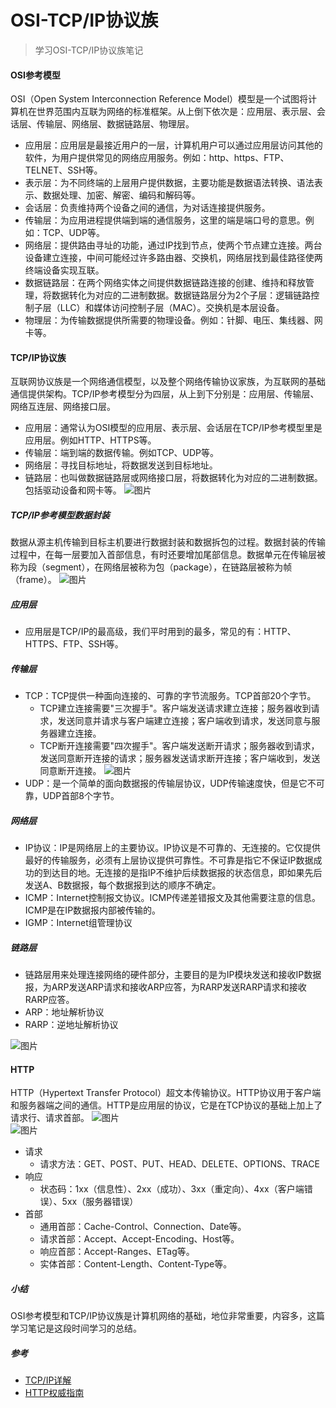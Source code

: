 # OSI-TCP/IP协议族
> 学习OSI-TCP/IP协议族笔记
#### OSI参考模型
OSI（Open System Interconnection Reference Model）模型是一个试图将计算机在世界范围内互联为网络的标准框架。从上倒下依次是：应用层、表示层、会话层、传输层、网络层、数据链路层、物理层。
* 应用层：应用层是最接近用户的一层，计算机用户可以通过应用层访问其他的软件，为用户提供常见的网络应用服务。例如：http、https、FTP、TELNET、SSH等。
* 表示层：为不同终端的上层用户提供数据，主要功能是数据语法转换、语法表示、数据处理、加密、解密、编码和解码等。
* 会话层：负责维持两个设备之间的通信，为对话连接提供服务。
* 传输层：为应用进程提供端到端的通信服务，这里的端是端口号的意思。例如：TCP、UDP等。
* 网络层：提供路由寻址的功能，通过IP找到节点，使两个节点建立连接。两台设备建立连接，中间可能经过许多路由器、交换机，网络层找到最佳路径使两终端设备实现互联。
* 数据链路层：在两个网络实体之间提供数据链路连接的创建、维持和释放管理，将数据转化为对应的二进制数据。数据链路层分为2个子层：逻辑链路控制子层（LLC）和媒体访问控制子层（MAC）。交换机是本层设备。
* 物理层：为传输数据提供所需要的物理设备。例如：针脚、电压、集线器、网卡等。
#### TCP/IP协议族
互联网协议族是一个网络通信模型，以及整个网络传输协议家族，为互联网的基础通信提供架构。TCP/IP参考模型分为四层，从上到下分别是：应用层、传输层、网络互连层、网络接口层。
* 应用层：通常认为OSI模型的应用层、表示层、会话层在TCP/IP参考模型里是应用层。例如HTTP、HTTPS等。
* 传输层：端到端的数据传输。例如TCP、UDP等。
* 网络层：寻找目标地址，将数据发送到目标地址。
* 链路层：也叫做数据链路层或网络接口层，将数据转化为对应的二进制数据。包括驱动设备和网卡等。
![图片](./osi-tcpip.png)
##### TCP/IP参考模型数据封装
数据从源主机传输到目标主机要进行数据封装和数据拆包的过程。数据封装的传输过程中，在每一层要加入首部信息，有时还要增加尾部信息。数据单元在传输层被称为段（segment），在网络层被称为包（package），在链路层被称为帧（frame）。
![图片](./tcpip.jpg)
##### 应用层
* 应用层是TCP/IP的最高级，我们平时用到的最多，常见的有：HTTP、HTTPS、FTP、SSH等。
##### 传输层
* TCP：TCP提供一种面向连接的、可靠的字节流服务。TCP首部20个字节。
    * TCP建立连接需要"三次握手"。客户端发送请求建立连接；服务器收到请求，发送同意并请求与客户端建立连接；客户端收到请求，发送同意与服务器建立连接。
    * TCP断开连接需要"四次握手"。客户端发送断开请求；服务器收到请求，发送同意断开连接的请求；服务器发送请求断开连接；客户端收到，发送同意断开连接。
![图片](./tcp.jpeg)    
* UDP：是一个简单的面向数据报的传输层协议，UDP传输速度快，但是它不可靠，UDP首部8个字节。
##### 网络层
* IP协议：IP是网络层上的主要协议。IP协议是不可靠的、无连接的。它仅提供最好的传输服务，必须有上层协议提供可靠性。不可靠是指它不保证IP数据成功的到达目的地。无连接的是指IP不维护后续数据报的状态信息，即如果先后发送A、B数据报，每个数据报到达的顺序不确定。
* ICMP：Internet控制报文协议。ICMP传递差错报文及其他需要注意的信息。ICMP是在IP数据报内部被传输的。
* IGMP：Internet组管理协议
##### 链路层
* 链路层用来处理连接网络的硬件部分，主要目的是为IP模块发送和接收IP数据报，为ARP发送ARP请求和接收ARP应答，为RARP发送RARP请求和接收RARP应答。
* ARP：地址解析协议
* RARP：逆地址解析协议

![图片](./level.png)  
#### HTTP
HTTP（Hypertext Transfer Protocol）超文本传输协议。HTTP协议用于客户端和服务器端之间的通信。HTTP是应用层的协议，它是在TCP协议的基础上加上了请求行、请求首部。
![图片](./request.png)  
![图片](./response.png)  
* 请求
    * 请求方法：GET、POST、PUT、HEAD、DELETE、OPTIONS、TRACE
* 响应
    * 状态码：1xx（信息性）、2xx（成功）、3xx（重定向）、4xx（客户端错误）、5xx（服务器错误）
* 首部
    * 通用首部：Cache-Control、Connection、Date等。
    * 请求首部：Accept、Accept-Encoding、Host等。
    * 响应首部：Accept-Ranges、ETag等。
    * 实体首部：Content-Length、Content-Type等。
##### 小结
OSI参考模型和TCP/IP协议族是计算机网络的基础，地位非常重要，内容多，这篇学习笔记是这段时间学习的总结。
##### 参考
- [TCP/IP详解](https://item.jd.com/11542190059.html)
- [HTTP权威指南](https://item.jd.com/11056556.html)







